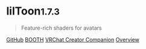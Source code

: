 <h1>lilToon<small>1.7.3</small></h1>

> Feature-rich shaders for avatars

[GitHub](https://github.com/lilxyzw/lilToon/releases)
[BOOTH](https://lilxyzw.booth.pm/items/3087170)
[VRChat Creator Companion](vcc://vpm/addRepo?url=https://lilxyzw.github.io/vpm-repos/vpm.json)
[Overview](#Overview)